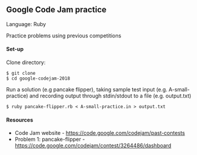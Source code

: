 ## Google Code Jam practice

Language: Ruby

Practice problems using previous competitions

#### Set-up

Clone directory:
```
$ git clone
$ cd google-codejam-2018
```

Run a solution (e.g pancake flipper), taking sample test input (e.g. A-small-practice) and recording output through stdin/stdout to a file (e.g. output.txt)

```
$ ruby pancake-flipper.rb < A-small-practice.in > output.txt
```

#### Resources
- Code Jam website - https://code.google.com/codejam/past-contests
- Problem 1: pancake-flipper - https://code.google.com/codejam/contest/3264486/dashboard
